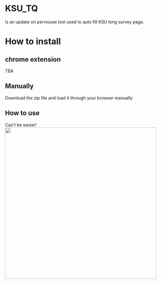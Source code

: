 # KSU_TQ
Is an update on perviouse tool used to auto fill KSU long survey page.

# How to install
## chrome extension
TBA
## Manually
Download the zip file and load it through your browser manually 
## How to use
Can't be easier!<br/>
<img src="https://i.imgur.com/O3bf8QM.gif" width="500" />

